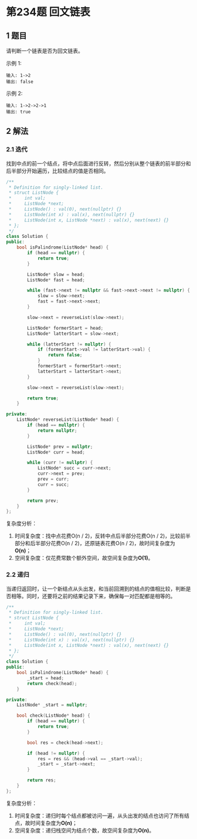 # 第234题 回文链表

## 1 题目

请判断一个链表是否为回文链表。

示例 1:

```
输入: 1->2
输出: false
```

示例 2:

```
输入: 1->2->2->1
输出: true
```

## 2 解法

### 2.1 迭代

找到中点的前一个结点，将中点后面进行反转，然后分别从整个链表的前半部分和后半部分开始遍历，比较结点的值是否相同。

```c++
/**
 * Definition for singly-linked list.
 * struct ListNode {
 *     int val;
 *     ListNode *next;
 *     ListNode() : val(0), next(nullptr) {}
 *     ListNode(int x) : val(x), next(nullptr) {}
 *     ListNode(int x, ListNode *next) : val(x), next(next) {}
 * };
 */
class Solution {
public:
    bool isPalindrome(ListNode* head) {
        if (head == nullptr) {
            return true;
        }

        ListNode* slow = head;
        ListNode* fast = head;

        while (fast->next != nullptr && fast->next->next != nullptr) {
            slow = slow->next;
            fast = fast->next->next;
        }

        slow->next = reverseList(slow->next);

        ListNode* formerStart = head;
        ListNode* latterStart = slow->next;

        while (latterStart != nullptr) {
            if (formerStart->val != latterStart->val) {
                return false;
            }
            formerStart = formerStart->next;
            latterStart = latterStart->next;
        }

        slow->next = reverseList(slow->next);

        return true;
    }

private:
    ListNode* reverseList(ListNode* head) {
        if (head == nullptr) {
            return nullptr;
        }

        ListNode* prev = nullptr;
        ListNode* curr = head;

        while (curr != nullptr) {
            ListNode* succ = curr->next;
            curr->next = prev;
            prev = curr;
            curr = succ;
        }

        return prev;
    }
};
```

复杂度分析：

1. 时间复杂度：找中点花费O(n / 2)，反转中点后半部分花费O(n / 2)，比较前半部分和后半部分花费O(n / 2)，还原链表花费O(n / 2)，故时间复杂度为**O(n)**；
2. 空间复杂度：仅花费常数个额外空间，故空间复杂度为**O(1)**。

### 2.2 递归

当递归返回时，让一个新结点从头出发，和当前回溯到的结点的值相比较，判断是否相等。同时，还要将之前的结果记录下来，确保每一对匹配都是相等的。

```c++
/**
 * Definition for singly-linked list.
 * struct ListNode {
 *     int val;
 *     ListNode *next;
 *     ListNode() : val(0), next(nullptr) {}
 *     ListNode(int x) : val(x), next(nullptr) {}
 *     ListNode(int x, ListNode *next) : val(x), next(next) {}
 * };
 */
class Solution {
public:
    bool isPalindrome(ListNode* head) {
        _start = head;
        return check(head);
    }

private:
    ListNode* _start = nullptr;

    bool check(ListNode* head) {
        if (head == nullptr) {
            return true;
        }

        bool res = check(head->next);

        if (head != nullptr) {
            res = res && (head->val == _start->val);
            _start = _start->next;
        }

        return res;
    }
};
```

复杂度分析：

1. 时间复杂度：递归时每个结点都被访问一遍，从头出发的结点也访问了所有结点，故时间复杂度为**O(n)**；
2. 空间复杂度：递归栈空间为结点个数，故空间复杂度为**O(n)**。